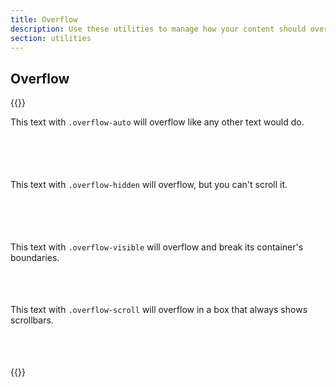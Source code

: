 ```yaml
---
title: Overflow
description: Use these utilities to manage how your content should overflow.
section: utilities
---
```


## Overflow
{{<example>}}
<div class="grid grid-2 grid-sm-4 grid-lg-5">
  <div class="overflow-auto bg-light p-3" style="height: 100px">This text with <code>.overflow-auto</code> will overflow like any other text would do.</div>
  <div class="overflow-hidden bg-light p-3" style="height: 100px">This text with <code>.overflow-hidden</code> will overflow, but you can't scroll it.</div>
  <div class="overflow-visible bg-light p-3" style="height: 100px">This text with <code>.overflow-visible</code> will overflow and break its container's boundaries.</div>
  <div class="overflow-scroll bg-light p-3" style="height: 100px">This text with <code>.overflow-scroll</code> will overflow in a box that always shows scrollbars.</div>
</div>
{{</example>}}
